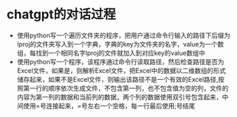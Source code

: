 # chatgpt的对话过程
- 使用python写一个遍历文件夹的程序，把用户通过命令行输入的路径下后缀为lproj的文件夹写入到一个字典，字典的key为文件夹的名字，value为一个数组，每找到一个相同名字lproj的文件就加入到对应key的value数组中
- 使用python写一个程序，该程序通过命令行读取路径，然后检查路径是否为Excel文件，如果是，则解析Excel文件，把Excel中的数据以二维数组的形式储存起来，如果不是Excel文件，则输出该路径不是一个有效的Excel路径,按照第一行的顺序依次生成文件，不包含第一列，也不包含值为空的列，文件的内容为第一列的数据和当前列的数据，两个列的数据使用双引号包含起来，中间使用=号连接起来，=号左右一个空格，每一行最后使用;号结尾